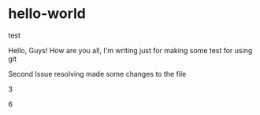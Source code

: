 # hello-world
test

Hello, Guys!
How are you all, I'm writing just for making some test for using git

Second Issue resolving 
made some changes to the file

3

6
